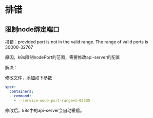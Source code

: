 # 排错

## 限制node绑定端口

报错：provided port is not in the valid range. The range of valid ports is 30000-32767

原因，k8s限制nodePort的范围，需要修改api-server的配置

解决：

修改文件，添加如下参数

``` yaml
spec:
  containers:
  - command:
    - --service-node-port-range=1-65535
```

修改后，k8s中的api-server会自动重启。